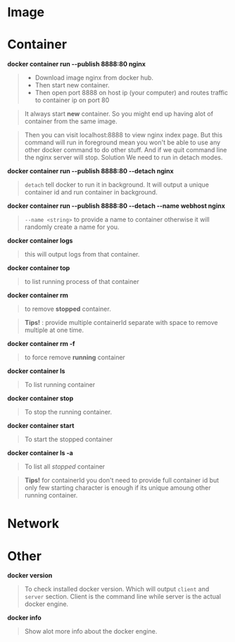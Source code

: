 # Image

# Container

**docker container run --publish 8888:80 nginx**
> * Download image nginx from docker hub. 
> * Then start new container.
> * Then open port 8888 on host ip (your computer) and routes traffic to container ip on port 80

> It always start **new** container. So you might end up having alot of container from the same image.

> Then you can visit localhost:8888 to view nginx index page.  But this command will run in foreground mean you won't be able to use any other docker command to do other stuff. And if we quit command line the nginx server will stop. Solution We need to run in detach modes.

**docker container run --publish 8888:80 --detach nginx**
> `detach` tell docker to run it in background. It will output a unique container id and run container in background.

**docker container run --publish 8888:80 --detach --name webhost nginx**
> `--name <string>` to provide a name to container otherwise it will randomly create a name for you.

**docker container logs <containerName>**
> this will output logs from that container.

**docker container top <containerName>**
> to list running process of that container

**docker container rm <containerId>**
> to remove **stopped** container.

> **Tips!** : provide multiple containerId separate with space to remove multiple at one time.

**docker container rm -f <containerId>**
> to force remove **running** container

**docker container ls**
> To list running container

**docker container stop <containerId>**
> To stop the running container. 

**docker container start <containerId>**
> To start the stopped container

**docker container ls -a**
> To list all *stopped* container

> **Tips!** for containerId you don't need to provide full container id but only few starting character is enough if its unique amoung other running container. 

# Network

# Other

**docker version**
> To check installed docker version. Which will output `client` and `server` section. Client is the command line while server is the actual docker engine.

**docker info**
> Show alot more info about the docker engine.
